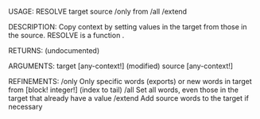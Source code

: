 USAGE:
     RESOLVE target source /only from /all /extend

DESCRIPTION:
     Copy context by setting values in the target from those in the source.
     RESOLVE is a function .

RETURNS:
    (undocumented)

ARGUMENTS:
    target [any-context!]
        (modified)
    source [any-context!]

REFINEMENTS:
    /only
        Only specific words (exports) or new words in target
    from [block! integer!]
        (index to tail)
    /all
        Set all words, even those in the target that already have a value
    /extend
        Add source words to the target if necessary
